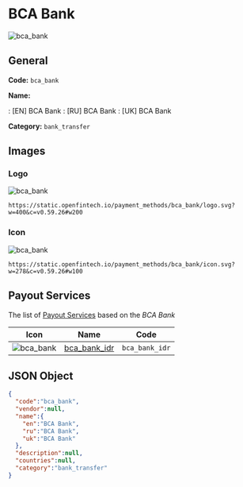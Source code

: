 
# BCA Bank 
![bca_bank](https://static.openfintech.io/payment_methods/bca_bank/logo.svg?w=400&c=v0.59.26#w200)  

## General 
**Code:** `bca_bank` 
 
**Name:** 
 
:	[EN] BCA Bank 
:	[RU] BCA Bank 
:	[UK] BCA Bank 
 
**Category:** `bank_transfer` 
 

## Images 

### Logo 
![bca_bank](https://static.openfintech.io/payment_methods/bca_bank/logo.svg?w=400&c=v0.59.26#w200)  

```
https://static.openfintech.io/payment_methods/bca_bank/logo.svg?w=400&c=v0.59.26#w200
```  

### Icon 
![bca_bank](https://static.openfintech.io/payment_methods/bca_bank/icon.svg?w=278&c=v0.59.26#w100)  

```
https://static.openfintech.io/payment_methods/bca_bank/icon.svg?w=278&c=v0.59.26#w100
```  

## Payout Services 
 
The list of [Payout Services](/payout-services/) based on the _BCA Bank_ 

|Icon|Name|Code| 
|:---:|:---:|:---:| 
|![bca_bank](https://static.openfintech.io/payout_methods/bca_bank/icon.svg?w=278&c=v0.59.26#w40) |[bca_bank_idr](/payout-services/bca_bank_idr/)|`bca_bank_idr`| 
 

## JSON Object 

```json
{
  "code":"bca_bank",
  "vendor":null,
  "name":{
    "en":"BCA Bank",
    "ru":"BCA Bank",
    "uk":"BCA Bank"
  },
  "description":null,
  "countries":null,
  "category":"bank_transfer"
}
```  
